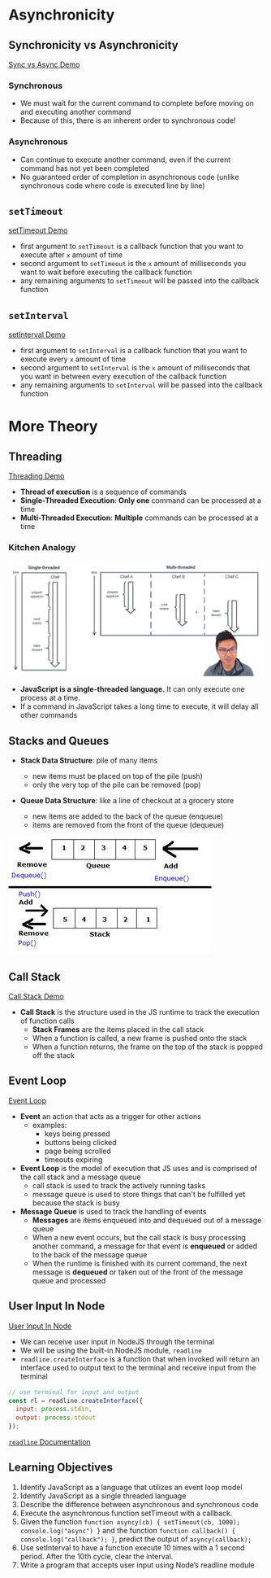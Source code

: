 # Asynchronicity

## Synchronicity vs Asynchronicity

[Sync vs Async Demo]

### Synchronous

- We must wait for the current command to complete before moving on and executing another command
- Because of this, there is an inherent order to synchronous code!

### Asynchronous

- Can continue to execute another command, even if the current command has not yet been completed
- No guaranteed order of completion in asynchronous code (unlike synchronous code where code is executed line by line)

## `setTimeout`

[setTimeout Demo]

- first argument to `setTimeout` is a callback function that you want to execute after `x` amount of time
- second argument to `setTimeout` is the `x` amount of milliseconds you want to wait before executing the callback function
- any remaining arguments to `setTimeout` will be passed into the callback function

## `setInterval`

[setInterval Demo]

- first argument to `setInterval` is a callback function that you want to execute every `x` amount of time
- second argument to `setInterval` is the `x` amount of milliseconds that you want in between every execution of the callback function
- any remaining arguments to `setInterval` will be passed into the callback function

# More Theory

## Threading

[Threading Demo]

- **Thread of execution** is a sequence of commands
- **Single-Threaded Execution**: **Only one** command can be processed at a time
- **Multi-Threaded Execution**: **Multiple** commands can be processed at a time

### Kitchen Analogy
![Single vs Multi Threading Kitchen Analogy]

- **JavaScript is a single-threaded language.** It can only execute one process at a time.
- If a command in JavaScript takes a long time to execute, it will delay all other commands

## Stacks and Queues

- **Stack Data Structure**: pile of many items
  - new items must be placed on top of the pile (push)
  - only the very top of the pile can be removed (pop)

- **Queue Data Structure**: like a line of checkout at a grocery store
  - new items are added to the back of the queue (enqueue)
  - items are removed from the front of the queue (dequeue)

![Stack vs Queue]

## Call Stack

[Call Stack Demo]

- **Call Stack** is the structure used in the JS runtime to track the execution of function calls
  - **Stack Frames** are the items placed in the call stack
  - When a function is called, a new frame is pushed onto the stack
  - When a function returns, the frame on the top of the stack is popped off the stack

## Event Loop

[Event Loop]

- **Event** an action that acts as a trigger for other actions
  - examples:
    - keys being pressed
    - buttons being clicked
    - page being scrolled
    - timeouts expiring
- **Event Loop** is the model of execution that JS uses and is comprised of the call stack and a message queue
  - call stack is used to track the actively running tasks
  - message queue is used to store things that can't be fulfilled yet because the stack is busy
- **Message Queue** is used to track the handling of events
  - **Messages** are items enqueued into and dequeued out of a message queue
  - When a new event occurs, but the call stack is busy processing another command, a message for that event is **enqueued** or added to the back of the message queue
  - When the runtime is finished with its current command, the next message is **dequeued** or taken out of the front of the message queue and processed

## User Input In Node

[User Input In Node]

- We can receive user input in NodeJS through the terminal
- We will be using the built-in NodeJS module, `readline`
- `readline.createInterface` is a function that when invoked will return an interface used to output text to the terminal and receive input from the terminal

```javascript
// use terminal for input and output
const rl = readline.createInterface({
  input: process.stdin,
  output: process.stdout
});
```

[`readline` Documentation]

## Learning Objectives
1. Identify JavaScript as a language that utilizes an event loop model
2. Identify JavaScript as a single threaded language
3. Describe the difference between asynchronous and synchronous code
4. Execute the asynchronous function setTimeout with a callback.
5. Given the function `function asyncy(cb) { setTimeout(cb, 1000); console.log("async") }` and the function `function callback() { console.log("callback"); }`, predict the output of `asyncy(callback);`
6. Use setInterval to have a function execute 10 times with a 1 second period. After the 10th cycle, clear the interval.
7. Write a program that accepts user input using Node’s readline module

[Sync vs Async Demo]: ./sync_vs_async.js
[setTimeout Demo]: ./setTimeout.js
[setInterval Demo]: ./setInterval.js
[Threading Demo]: ./threading.js
[Single vs Multi Threading Kitchen Analogy]: ./single_vs_multi_threading.png
[Stack vs Queue]: ./stack_vs_queue.png
[Call Stack Demo]: ./call_stack.js
[Event Loop]: ./event_loop.js
[User Input In Node]: ./user_input_in_node.js
[`readline` Documentation]: https://nodejs.org/api/readline.html